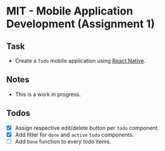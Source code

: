 # MIT - Mobile Application Development (Assignment 1)
## Task
- Create a `Todo` mobile application using [React Native](https://reactnative.dev/).
## Notes
- This is a work in progress.
## Todos
- [x] Assign respective edit/delete button per `todo` component.
- [x] Add filter for `done` and `active` `todo` components.
- [ ] Add `Done` function to every todo items.

